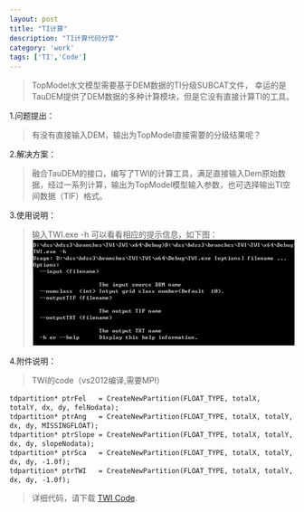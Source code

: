```yaml
---
layout: post
title: "TI计算"
description: "TI计算代码分享"
category: 'work'
tags: ['TI','Code']
---
```


> TopModel水文模型需要基于DEM数据的TI分级SUBCAT文件， 幸运的是TauDEM提供了DEM数据的多种计算模块，但是它没有直接计算TI的工具。

1.问题提出：
> 有没有直接输入DEM，输出为TopModel直接需要的分级结果呢？

<!--more-->

2.解决方案：
> 融合TauDEM的接口，编写了TWI的计算工具，满足直接输入Dem原始数据，经过一系列计算，输出为TopModel模型输入参数，也可选择输出TI空间数据（TIF）格式。

3.使用说明：
> 输入TWI.exe -h 可以看看相应的提示信息，如下图：
> ![](/images/TWI.jpg)

4.附件说明：
> TWI的code（vs2012编译,需要MPI）

	tdpartition* ptrFel   = CreateNewPartition(FLOAT_TYPE, totalX,    totalY, dx, dy, felNodata);
	tdpartition* ptrAng   = CreateNewPartition(FLOAT_TYPE, totalX, totalY, dx, dy, MISSINGFLOAT);
	tdpartition* ptrSlope = CreateNewPartition(FLOAT_TYPE, totalX, totalY, dx, dy, slopeNodata);
	tdpartition* ptrSca   = CreateNewPartition(FLOAT_TYPE, totalX, totalY, dx, dy, -1.0f);
	tdpartition* ptrTWI   = CreateNewPartition(FLOAT_TYPE, totalX, totalY, dx, dy, -1.0f);

> 详细代码，请下载 [TWI Code](/upload/TWI.tar).
